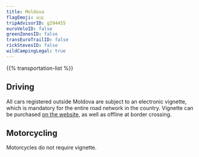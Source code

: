 ```yaml
---
title: Moldova
flagEmoji: 🇲🇩
tripAdvisorID: g294455
euroVeloID: false
greenZonesID: false
transEuroTrailID: false
rickStevesID: false
wildCampingLegal: true
---
```


{{% transportation-list %}}

## Driving

All cars registered outside Moldova are subject to an electronic vignette, which is mandatory for the entire road network in the country. Vignette can be purchased [on the website](https://evinieta.gov.md/), as well as offline at border crossing.

## Motorcycling

Motorcycles do not require vignette.
